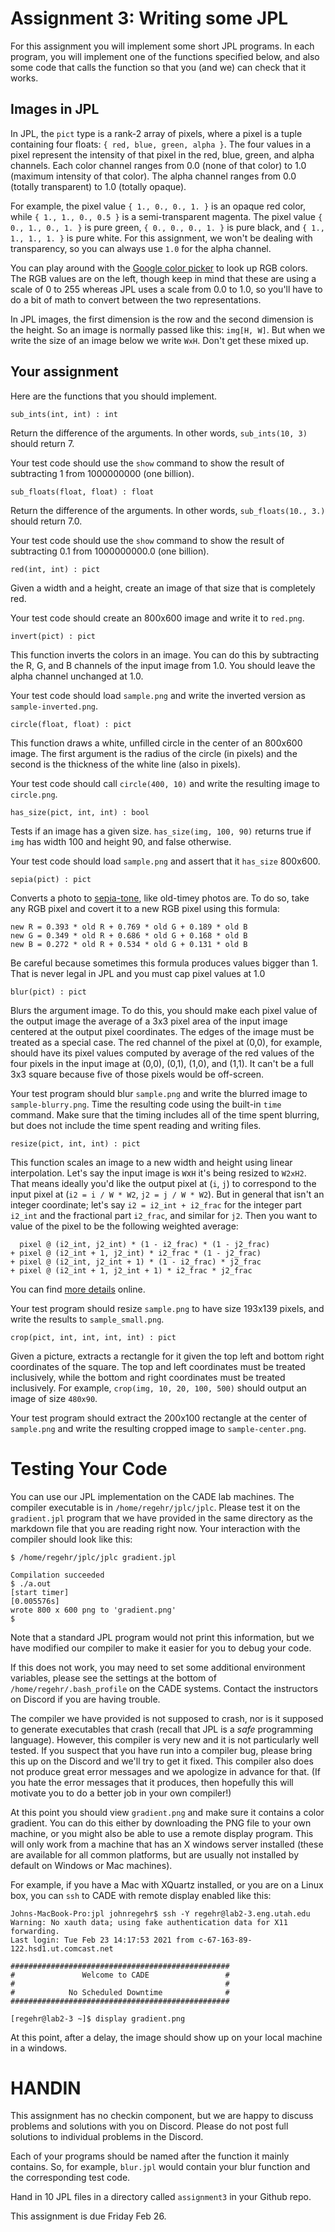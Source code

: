 # Assignment 3: Writing some JPL

For this assignment you will implement some short JPL programs. In
each program, you will implement one of the functions specified below,
and also some code that calls the function so that you (and we) can
check that it works.

## Images in JPL

In JPL, the `pict` type is a rank-2 array of pixels, where a pixel is
a tuple containing four floats: `{ red, blue, green, alpha }`. The
four values in a pixel represent the intensity of that pixel in the
red, blue, green, and alpha channels. Each color channel ranges from
0.0 (none of that color) to 1.0 (maximum intensity of that color). The
alpha channel ranges from 0.0 (totally transparent) to 1.0 (totally
opaque).

For example, the pixel value `{ 1., 0., 0., 1. }` is an opaque red
color, while `{ 1., 1., 0., 0.5 }` is a semi-transparent magenta. The
pixel value `{ 0., 1., 0., 1. }` is pure green, `{ 0., 0., 0., 1. }`
is pure black, and `{ 1., 1., 1., 1. }` is pure white. For this
assignment, we won't be dealing with transparency, so you can always
use `1.0` for the alpha channel.

You can play around with the [Google color picker][color-picker] to
look up RGB colors. The RGB values are on the left, though keep in
mind that these are using a scale of 0 to 255 whereas JPL uses a scale
from 0.0 to 1.0, so you'll have to do a bit of math to convert between
the two representations.

[color-picker]: https://www.google.com/search?q=color+picker

In JPL images, the first dimension is the row and the second dimension
is the height. So an image is normally passed like this: `img[H, W]`.
But when we write the size of an image below we write `WxH`. Don't get
these mixed up.

## Your assignment

Here are the functions that you should implement.

    sub_ints(int, int) : int

Return the difference of the arguments. In other words, `sub_ints(10,
3)` should return 7.

Your test code should use the `show` command to show the result of
subtracting 1 from 1000000000 (one billion).

    sub_floats(float, float) : float

Return the difference of the arguments. In other words,
`sub_floats(10., 3.)` should return 7.0.

Your test code should use the `show` command to show the result of
subtracting 0.1 from 1000000000.0 (one billion).

    red(int, int) : pict

Given a width and a height, create an image of that size that is
completely red.

Your test code should create an 800x600 image and write it to
`red.png`.

    invert(pict) : pict

This function inverts the colors in an image. You can do this by
subtracting the R, G, and B channels of the input image from 1.0. You
should leave the alpha channel unchanged at 1.0.

Your test code should load `sample.png` and write the inverted version
as `sample-inverted.png`.

    circle(float, float) : pict

This function draws a white, unfilled circle in the center of an
800x600 image. The first argument is the radius of the circle (in
pixels) and the second is the thickness of the white line (also in
pixels).

Your test code should call `circle(400, 10)` and write the resulting
image to `circle.png`.

    has_size(pict, int, int) : bool

Tests if an image has a given size. `has_size(img, 100, 90)` returns
true if `img` has width 100 and height 90, and false otherwise.

Your test code should load `sample.png` and assert that it `has_size`
800x600.

    sepia(pict) : pict

Converts a photo to [sepia-tone][sepia], like old-timey photos are. To
do so, take any RGB pixel and covert it to a new RGB pixel using this
formula:

    new R = 0.393 * old R + 0.769 * old G + 0.189 * old B
    new G = 0.349 * old R + 0.686 * old G + 0.168 * old B
    new B = 0.272 * old R + 0.534 * old G + 0.131 * old B

Be careful because sometimes this formula produces values bigger
than 1. That is never legal in JPL and you must cap pixel values at 1.0

[sepia]: https://www.google.com/search?q=sepia+tone&tbm=isch

    blur(pict) : pict

Blurs the argument image. To do this, you should make each pixel value
of the output image the average of a 3x3 pixel area of the input image
centered at the output pixel coordinates. The edges of the image must
be treated as a special case. The red channel of the pixel at (0,0),
for example, should have its pixel values computed by average of the
red values of the four pixels in the input image at (0,0), (0,1),
(1,0), and (1,1). It can't be a full 3x3 square because five of those
pixels would be off-screen.

Your test program should blur `sample.png` and write the blurred image
to `sample-blurry.png`. Time the resulting code using the built-in
`time` command. Make sure that the timing includes all of the time
spent blurring, but does not include the time spent reading and
writing files.

    resize(pict, int, int) : pict

This function scales an image to a new width and height using linear
interpolation. Let's say the input image is `W`x`H` it's being resized
to `W2xH2`. That means ideally you'd like the output pixel at (`i`,
`j`) to correspond to the input pixel at (`i2 = i / W * W2`, `j2 = j /
W * W2`). But in general that isn't an integer coordinate; let's say
`i2 = i2_int + i2_frac` for the integer part `i2_int` and the
fractional part `i2_frac`, and similar for `j2`. Then you want to
value of the pixel to be the following weighted average:

      pixel @ (i2_int, j2_int) * (1 - i2_frac) * (1 - j2_frac)
    + pixel @ (i2_int + 1, j2_int) * i2_frac * (1 - j2_frac)
    + pixel @ (i2_int, j2_int + 1) * (1 - i2_frac) * j2_frac
    + pixel @ (i2_int + 1, j2_int + 1) * i2_frac * j2_frac

You can find [more details][bilin] online.

[bilin]: https://chao-ji.github.io/jekyll/update/2018/07/19/BilinearResize.html

Your test program should resize `sample.png` to have size 193x139
pixels, and write the results to `sample_small.png`.

    crop(pict, int, int, int, int) : pict

Given a picture, extracts a rectangle for it given the top left and
bottom right coordinates of the square. The top and left coordinates
must be treated inclusively, while the bottom and right coordinates
must be treated inclusively. For example, `crop(img, 10, 20, 100,
500)` should output an image of size `480x90`.

Your test program should extract the 200x100 rectangle at the center of
`sample.png` and write the resulting cropped image to
`sample-center.png`.

# Testing Your Code

You can use our JPL implementation on the CADE lab machines. The
compiler executable is in `/home/regehr/jplc/jplc`. Please test it on
the `gradient.jpl` program that we have provided in the same directory
as the markdown file that you are reading right now. Your interaction
with the compiler should look like this:

```
$ /home/regehr/jplc/jplc gradient.jpl 

Compilation succeeded
$ ./a.out 
[start timer]
[0.005576s]
wrote 800 x 600 png to 'gradient.png'
$ 
```

Note that a standard JPL program would not print this information, but
we have modified our compiler to make it easier for you to debug your
code.

If this does not work, you may need to set some additional environment
variables, please see the settings at the bottom of
`/home/regehr/.bash_profile` on the CADE systems. Contact the
instructors on Discord if you are having trouble.

The compiler we have provided is not supposed to crash, nor is it
supposed to generate executables that crash (recall that JPL is a
*safe* programming language). However, this compiler is very new and
it is not particularly well tested. If you suspect that you have run
into a compiler bug, please bring this up on the Discord and we'll try
to get it fixed. This compiler also does not produce great error
messages and we apologize in advance for that. (If you hate the error
messages that it produces, then hopefully this will motivate you to do
a better job in your own compiler!)

At this point you should view `gradient.png` and make sure it contains
a color gradient. You can do this either by downloading the PNG file
to your own machine, or you might also be able to use a remote display
program. This will only work from a machine that has an X windows
server installed (these are available for all common platforms, but
are usually not installed by default on Windows or Mac machines).

For example, if you have a Mac with XQuartz installed, or you are on a
Linux box, you can `ssh` to CADE with remote display enabled like this:

```
Johns-MacBook-Pro:jpl johnregehr$ ssh -Y regehr@lab2-3.eng.utah.edu
Warning: No xauth data; using fake authentication data for X11 forwarding.
Last login: Tue Feb 23 14:17:53 2021 from c-67-163-89-122.hsd1.ut.comcast.net

#################################################
#               Welcome to CADE                 #
#                                               #
#            No Scheduled Downtime              #
#################################################

[regehr@lab2-3 ~]$ display gradient.png 
```

At this point, after a delay, the image should show up on your local
machine in a windows.

# HANDIN

This assignment has no checkin component, but we are happy to discuss
problems and solutions with you on Discord. Please do not post full
solutions to individual problems in the Discord.

Each of your programs should be named after the function it mainly
contains. So, for example, `blur.jpl` would contain your blur
function and the corresponding test code.

Hand in 10 JPL files in a directory called `assignment3` in your
Github repo.

This assignment is due Friday Feb 26.
